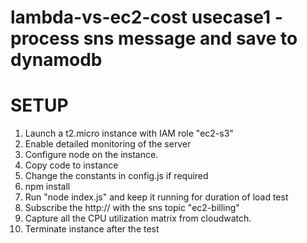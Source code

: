 # lambda-vs-ec2-cost usecase1 - process sns message and save to dynamodb

# SETUP

1. Launch a t2.micro instance with IAM role "ec2-s3"
2. Enable detailed monitoring of the server
3. Configure node on the instance.
4. Copy code to instance
5. Change the constants in config.js if required
6. npm install
7. Run "node index.js" and keep it running for duration of load test
8. Subscribe the http://<PUBLICIP> with the sns topic "ec2-billing"
9. Capture all the CPU utilization matrix from cloudwatch.
10. Terminate instance after the test

